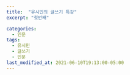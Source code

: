 ```yaml
---
title:  "유시민의 글쓰기 특강"
excerpt: "첫번째"

categories:
  - 인문
tags:
  - 유시민
  - 글쓰기
  - 인문
last_modified_at: 2021-06-10T19:13:00-05:00
---
```


